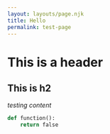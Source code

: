 ```yaml
---
layout: layouts/page.njk
title: Hello
permalink: test-page
---
```

# This is a header
## This is h2

*testing content*

```python
def function():
    return false
```
